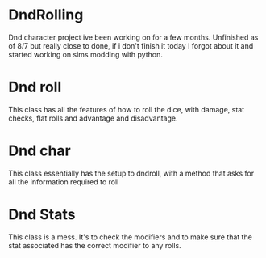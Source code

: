 # DndRolling
Dnd character project ive been working on for a few months. Unfinished as of 8/7 but really close to done, if i don't finish it today I forgot about it and started working on sims modding with python.

# Dnd roll
This class has all the features of how to roll the dice, with damage, stat checks, flat rolls and advantage and disadvantage.

# Dnd char
This class essentially has the setup to dndroll, with a method that asks for all the information required to roll

# Dnd Stats
This class is a mess. It's to check the modifiers and to make sure that the stat associated has the correct modifier to any rolls.
